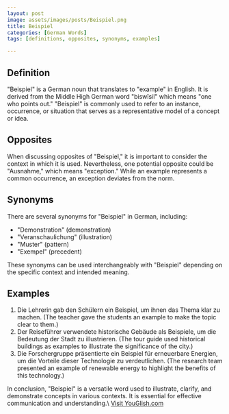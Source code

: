 ```yaml
---
layout: post
image: assets/images/posts/Beispiel.png
title: Beispiel
categories: [German Words]
tags: [definitions, opposites, synonyms, examples]

---
```


## Definition
"Beispiel" is a German noun that translates to "example" in English. It is derived from the Middle High German word "biswîsil" which means "one who points out." "Beispiel" is commonly used to refer to an instance, occurrence, or situation that serves as a representative model of a concept or idea. 

## Opposites
When discussing opposites of "Beispiel," it is important to consider the context in which it is used. Nevertheless, one potential opposite could be "Ausnahme," which means "exception." While an example represents a common occurrence, an exception deviates from the norm.

## Synonyms
There are several synonyms for "Beispiel" in German, including:
- "Demonstration" (demonstration)
- "Veranschaulichung" (illustration)
- "Muster" (pattern)
- "Exempel" (precedent)

These synonyms can be used interchangeably with "Beispiel" depending on the specific context and intended meaning.

## Examples
1. Die Lehrerin gab den Schülern ein Beispiel, um ihnen das Thema klar zu machen. (The teacher gave the students an example to make the topic clear to them.)
2. Der Reiseführer verwendete historische Gebäude als Beispiele, um die Bedeutung der Stadt zu illustrieren. (The tour guide used historical buildings as examples to illustrate the significance of the city.)
3. Die Forschergruppe präsentierte ein Beispiel für erneuerbare Energien, um die Vorteile dieser Technologie zu verdeutlichen. (The research team presented an example of renewable energy to highlight the benefits of this technology.)

In conclusion, "Beispiel" is a versatile word used to illustrate, clarify, and demonstrate concepts in various contexts. It is essential for effective communication and understanding.\ <a id="yg-widget-0" class="youglish-widget" data-query="Beispiel" data-lang="german" data-components="8412" data-auto-start="0" data-bkg-color="theme_light" data-title="How%20to%20pronounce%20Beispiel%20in%20German"  rel="nofollow" href="https://youglish.com">Visit YouGlish.com</a><script async src="https://youglish.com/public/emb/widget.js" charset="utf-8"></script>